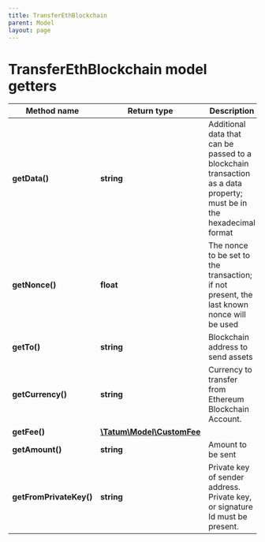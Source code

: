 ```yaml
---
title: TransferEthBlockchain
parent: Model
layout: page
---
```


# TransferEthBlockchain model getters

Method name | Return type | Description | Notes
------------ | ------------- | ------------- | -------------
**getData()** | **string** | Additional data that can be passed to a blockchain transaction as a data property; must be in the hexadecimal format | [optional]
**getNonce()** | **float** | The nonce to be set to the transaction; if not present, the last known nonce will be used | [optional]
**getTo()** | **string** | Blockchain address to send assets |
**getCurrency()** | **string** | Currency to transfer from Ethereum Blockchain Account. |
**getFee()** | [**\Tatum\Model\CustomFee**](../CustomFee) |  | [optional]
**getAmount()** | **string** | Amount to be sent |
**getFromPrivateKey()** | **string** | Private key of sender address. Private key, or signature Id must be present. |

